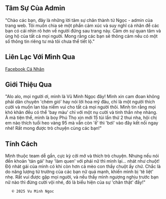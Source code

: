 ## Tâm Sự Của Admin

 "Chào các bạn, đây là những lời tâm sự chân thành từ Ngọc - admin của trang web. Tôi muốn chia sẻ một phần cảm xúc và suy nghĩ cá nhân để các bạn có cái nhìn rõ hơn về người đứng sau trang này. Cảm ơn sự quan tâm và ủng hộ của tất cả mọi người. Mong rằng các bạn sẽ thông cảm nếu có một số thông tin riêng tư mà tôi chưa thể tiết lộ."

## Liên Lạc Với Mình Qua

 [Facebook Cá Nhân](https://www.facebook.com/share/1AiGXfGsXQ/?mibextid=wwXIfr)

## Giới Thiệu Qua 

"Alo alo, mọi người ơi, mình là Vũ Minh Ngọc đây! Mình xin cam đoan không phải dân chuyên 'chém gió' hay nói lời hoa mỹ đâu, chỉ là một người thích cười và muốn lan tỏa niềm vui cho tất cả mọi người thôi. Mình tin rằng mọi khó khăn đều có thể 'bay màu' chỉ với một nụ cười và tinh thần nhẹ nhàng. À mà tiện thể, mình là boy Phú Thọ xịn mới 15 tủi lần thứ 2 thui nha, hội chị em nào thích tuổi heo vàng 95 mà vẫn còn 'ế' thì 'bơi' vào đây kết nối ngay nhé! Rất mong được trò chuyện cùng các bạn!"

## Tính Cách

Mình thuộc team dễ gần, cực kỳ cởi mở và thích trò chuyện. Nhưng nếu nói đến khoản 'tán gái' hay 'làm quen' với phái nữ thì mình lại... nhát như chuột! Độ nhát gái của mình có khi còn hơn cả mèo con thấy chuột ấy chứ. Chắc là do năng lượng từ trường của các bạn nữ quá mạnh, khiến mình bị 'tê liệt' nhẹ. Rất vui được gặp mọi người, và nếu thấy mình ngượng nghịu trước bạn nữ nào thì đừng cười vội nhé, đó là biểu hiện của sự 'chân thật' đấy!"

       ©️ 2025 Vu Minh Ngoc
